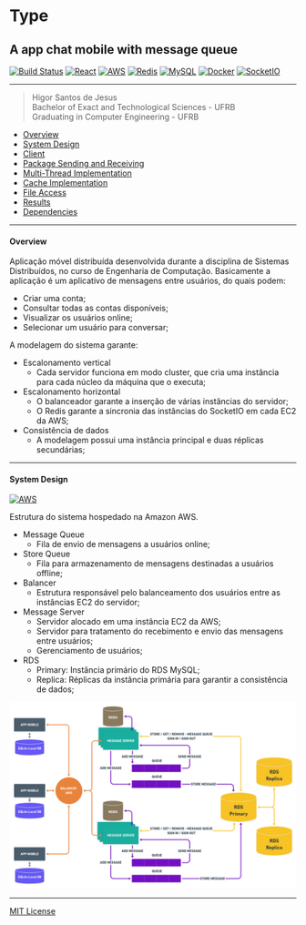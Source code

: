 # Type
## A app chat mobile with message queue
[![Build Status](https://travis-ci.org/joemccann/dillinger.svg?branch=master)](https://travis-ci.org/joemccann/dillinger)
[![React](https://simpleicons.org/icons/react.svg)]()
[![AWS](https://simpleicons.org/icons/amazonaws.svg)]()
[![Redis](https://simpleicons.org/icons/redis.svg)]()
[![MySQL](https://simpleicons.org/icons/mysql.svg)]()
[![Docker](https://simpleicons.org/icons/docker.svg)]()
[![SocketIO](https://simpleicons.org/icons/socket-dot-io.svg)]()

***

> Higor Santos de Jesus <br>
> Bachelor of Exact and Technological Sciences - UFRB <br>
> Graduating in Computer Engineering - UFRB <br>

- [Overview](#overview)
- [System Design](#server)
- [Client](#client)
- [Package Sending and Receiving](#packages)
- [Multi-Thread Implementation](#multithread)
- [Cache Implementation](#cache)
- [File Access](#file)
- [Results](#results)
- [Dependencies](#dependecies)

***
#### <a id="overview" />Overview

Aplicação móvel distribuída desenvolvida durante a disciplina de Sistemas Distribuídos, no curso de Engenharia de Computação. Basicamente a aplicação é um aplicativo de mensagens entre usuários, do quais podem:

- Criar uma conta;
- Consultar todas as contas disponíveis;
- Visualizar os usuários online;
- Selecionar um usuário para conversar;

A modelagem do sistema garante:

- Escalonamento vertical
  - Cada servidor funciona em modo cluster, que cria uma instância para cada núcleo da máquina que o executa;
- Escalonamento horizontal
  - O balanceador garante a inserção de várias instâncias do servidor;
  - O Redis garante a sincronia das instâncias do SocketIO em cada EC2 da AWS;
- Consistência de dados
  - A modelagem possui uma instância principal e duas réplicas secundárias;
  
***
#### <a id="server" />System Design
[![AWS](https://simpleicons.org/icons/amazonaws.svg)]()

Estrutura do sistema hospedado na Amazon AWS.

- Message Queue
  - Fila de envio de mensagens a usuários online;
- Store Queue
  - Fila para armazenamento de mensagens destinadas a usuários offline;
- Balancer
  - Estrutura responsável pelo balanceamento dos usuários entre as instâncias EC2 do servidor;
- Message Server
  - Servidor alocado em uma instância EC2 da AWS;
  - Servidor para tratamento do recebimento e envio das mensagens entre usuários;
  - Gerenciamento de usuários;
- RDS
  - Primary: Instância primário do RDS MySQL;
  - Replica: Réplicas da instância primária para garantir a consistência de dados;
  
<div style="text-align:center"><img src="/assets/design.png" /></div>

***
[MIT License](https://choosealicense.com/licenses/mit/)


[//]: # (These are reference links used in the body of this note and get stripped out when the markdown processor does its job. There is no need to format nicely because it shouldn't be seen. Thanks SO - http://stackoverflow.com/questions/4823468/store-comments-in-markdown-syntax)


   [dill]: <https://github.com/joemccann/dillinger>
   [git-repo-url]: <https://github.com/joemccann/dillinger.git>
   [john gruber]: <http://daringfireball.net>
   [df1]: <http://daringfireball.net/projects/markdown/>
   [markdown-it]: <https://github.com/markdown-it/markdown-it>
   [Ace Editor]: <http://ace.ajax.org>
   [node.js]: <http://nodejs.org>
   [Twitter Bootstrap]: <http://twitter.github.com/bootstrap/>
   [jQuery]: <http://jquery.com>
   [@tjholowaychuk]: <http://twitter.com/tjholowaychuk>
   [express]: <http://expressjs.com>
   [AngularJS]: <http://angularjs.org>
   [Gulp]: <http://gulpjs.com>

   [PlDb]: <https://github.com/joemccann/dillinger/tree/master/plugins/dropbox/README.md>
   [PlGh]: <https://github.com/joemccann/dillinger/tree/master/plugins/github/README.md>
   [PlGd]: <https://github.com/joemccann/dillinger/tree/master/plugins/googledrive/README.md>
   [PlOd]: <https://github.com/joemccann/dillinger/tree/master/plugins/onedrive/README.md>
   [PlMe]: <https://github.com/joemccann/dillinger/tree/master/plugins/medium/README.md>
   [PlGa]: <https://github.com/RahulHP/dillinger/blob/master/plugins/googleanalytics/README.md>
